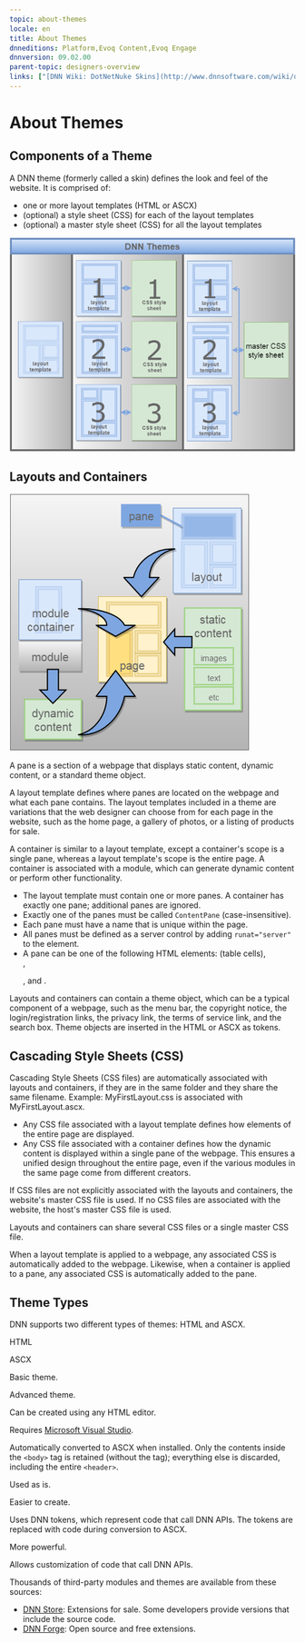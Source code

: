 ```yaml
---
topic: about-themes
locale: en
title: About Themes
dnneditions: Platform,Evoq Content,Evoq Engage
dnnversion: 09.02.00
parent-topic: designers-overview
links: ["[DNN Wiki: DotNetNuke Skins](http://www.dnnsoftware.com/wiki/dotnetnuke-skins)","[UX Guide](http://uxguide.dnnsoftware.com/)","[DNN Community Blog: DotNetNuke Skinning 101 (Part 1) by Joe Brinkman](http://www.dnnsoftware.com/community-blog/cid/132000/dotnetnuke-skinning-101-part-1)"]
---
```


# About Themes

## Components of a Theme

A DNN theme (formerly called a skin) defines the look and feel of the website. It is comprised of:

*   one or more layout templates (HTML or ASCX)
*   (optional) a style sheet (CSS) for each of the layout templates
*   (optional) a master style sheet (CSS) for all the layout templates

  

![Three variations of a theme](/images/gra-SkinTheme.png)

  

## Layouts and Containers

  

![Pane in a layout](/images/gra-PaneLayout.png)

  

A pane is a section of a webpage that displays static content, dynamic content, or a standard theme object.

A layout template defines where panes are located on the webpage and what each pane contains. The layout templates included in a theme are variations that the web designer can choose from for each page in the website, such as the home page, a gallery of photos, or a listing of products for sale.

A container is similar to a layout template, except a container's scope is a single pane, whereas a layout template's scope is the entire page. A container is associated with a module, which can generate dynamic content or perform other functionality.

*   The layout template must contain one or more panes. A container has exactly one pane; additional panes are ignored.
*   Exactly one of the panes must be called `ContentPane` (case-insensitive).
*   Each pane must have a name that is unique within the page.
*   All panes must be defined as a server control by adding `runat="server"` to the element.
*   A pane can be one of the following HTML elements: <td> (table cells), <div>, <p>, and <span>.

Layouts and containers can contain a theme object, which can be a typical component of a webpage, such as the menu bar, the copyright notice, the login/registration links, the privacy link, the terms of service link, and the search box. Theme objects are inserted in the HTML or ASCX as tokens.

## Cascading Style Sheets (CSS)

Cascading Style Sheets (CSS files) are automatically associated with layouts and containers, if they are in the same folder and they share the same filename. Example: MyFirstLayout.css is associated with MyFirstLayout.ascx.

*   Any CSS file associated with a layout template defines how elements of the entire page are displayed.
*   Any CSS file associated with a container defines how the dynamic content is displayed within a single pane of the webpage. This ensures a unified design throughout the entire page, even if the various modules in the same page come from different creators.

If CSS files are not explicitly associated with the layouts and containers, the website's master CSS file is used. If no CSS files are associated with the website, the host's master CSS file is used.

Layouts and containers can share several CSS files or a single master CSS file.

When a layout template is applied to a webpage, any associated CSS is automatically added to the webpage. Likewise, when a container is applied to a pane, any associated CSS is automatically added to the pane.

## Theme Types

DNN supports two different types of themes: HTML and ASCX.

HTML

ASCX

Basic theme.

Advanced theme.

Can be created using any HTML editor.

Requires [Microsoft Visual Studio](http://www.visualstudio.com/).

Automatically converted to ASCX when installed. Only the contents inside the `<body>` tag is retained (without the tag); everything else is discarded, including the entire `<header>`.

Used as is.

Easier to create.

Uses DNN tokens, which represent code that call DNN APIs. The tokens are replaced with code during conversion to ASCX.

More powerful.

Allows customization of code that call DNN APIs.

Thousands of third-party modules and themes are available from these sources:

*   [DNN Store](http://store.dnnsoftware.com): Extensions for sale. Some developers provide versions that include the source code.
*   [DNN Forge](http://www.DNNSoftware.com/Forge): Open source and free extensions.